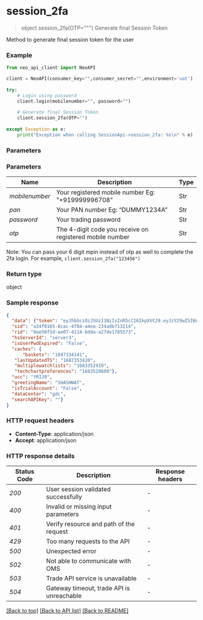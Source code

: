 # **session_2fa**
> object session_2fa(OTP=""")
Generate final Session Token

Method to generate final session token for the user

### Example


```python
from neo_api_client import NeoAPI

client = NeoAPI(consumer_key="",consumer_secret="",environment='uat')
				
try:
    # Login using password
    client.login(mobilenumber="", password="")
    
    # Generate final Session Token
    client.session_2fa(OTP="")
	
except Exception as e:
    print("Exception when calling SessionApi->session_2fa: %s\n" % e)
```

### Parameters

### Parameters

| Name           | Description                                                        | Type   |
|----------------|--------------------------------------------------------------------|--------|
| *mobilenumber* | Your registered mobile number Eg: "+919999996708"                  | Str    |
| *pan*          | Your PAN number Eg: “DUMMY1234A”                                   | Str    |
| *password*     | Your trading password                                              | Str    |
| *otp*          | The 4-digit code you receive on registered mobile number           | Str    | 

Note: You can pass your 6 digit mpin instead of otp as well to complete the 2fa login. For example, `client.session_2fa("123456")`

### Return type

object

### Sample response

```json
{
  "data": {"token": "eyJhbGciOiJSUzI1NiIsInR5cCI6IkpXVCJ9.eyJzY29wZSI6WyJUcmFkZSJdLCJleHAiOjE2ODc1NDUwMDAsImp0aSI6ImFlOTYyMGMyLWIyZWItNDM2Zi04NWViLTU3NDhlYzBhNzY5NyIsImlhdCI6MTY4NzUxNDIyOCwiaXNzIjoibG9naW4tc2VydmljZSIsInN1YiI6ImZmZmMyMDgyLTdiMTktNGFkOC1iY2Q5LTdiNWM0NWZhMzZhZiIsInVjYyI6IllSSUowIiwibmFwIjoiSExQUEs4OTM2TCIsImZldGNoY2FjaGluZ3J1bGUiOjAsImNhdGVnb3Jpc2F0aW9uIjoiIn0.Epq8jKxbXVQTvcSlW7GIVSmtAvWr_Zt0riRKN8zUh2Wvn6XGkiQRY5Ts1hIbcnJ0s2Jclh6Ig4C6UFz_P_Ar4dhcQf-x4EV8FtuKz1-HAnjwXZ_OTHn4Xrlq7tcpouGT9dbi4nt38UYcab9iMnEiMgtqQxbz042ub1WqrZEWABiZ2kOBBaksHmgEKsTe2iqNwa4fN-DoItqFhOu6DkcPz90lb1JmAbovwpu7TqOK30bHcjIJjDKQKBlHuw9_4ZbuAb4wSdQQwXxYYyXOZGM_HLIjinwnYJpxRpeG5eQigNkXO-VcyC9dA3u0MI5S5wtzyYQ_jEACiJew7ayM6l2KtQ",
  "sid": "a34f0165-8cac-4f84-a4ea-234adb713214",
  "rid": "0ae50f5d-ae07-4114-bdda-a27de1785573",
  "hsServerId": "server3",
  "isUserPwdExpired": "False",
  "caches": {
	  "baskets": "1687334141",
   "lastUpdatedTS": "1687353420",
   "multiplewatchlists": "1683352919",
   "techchartpreferences": "1683528608"},
  "ucc": "YRIJ0",
  "greetingName": "SHASHWAT",
  "isTrialAccount": "False",
  "dataCenter": "gdc",
  "searchAPIKey": ""}
}
```

### HTTP request headers

 - **Content-Type**: application/json
 - **Accept**: application/json

### HTTP response details

| Status Code | Description                               | Response headers |
|-------------|-------------------------------------------|------------------|
| *200*       | User session validated successfully       | -                |
| *400*       | Invalid or missing input parameters       | -                |
| *401*       | Verify resource and path of the request   | -                |
| *429*       | Too many requests to the API              | -                |
| *500*       | Unexpected error                          | -                |
| *502*       | Not able to communicate with OMS          | -                |
| *503*       | Trade API service is unavailable          | -                |
| *504*       | Gateway timeout, trade API is unreachable | -                |

[[Back to top]](#) [[Back to API list]](../README.md#documentation-for-api-endpoints) [[Back to README]](../README.md)
